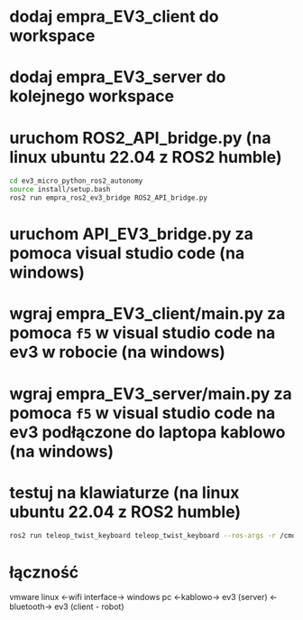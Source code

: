 # dodaj empra_EV3_client do workspace

# dodaj empra_EV3_server do kolejnego workspace

# uruchom ROS2_API_bridge.py (na linux ubuntu 22.04 z ROS2 humble)
```bash
cd ev3_micro_python_ros2_autonomy
source install/setup.bash
ros2 run empra_ros2_ev3_bridge ROS2_API_bridge.py 

```

# uruchom API_EV3_bridge.py za pomoca visual studio code (na windows)

# wgraj empra_EV3_client/main.py za pomoca `f5` w visual studio code na ev3 w robocie (na windows)

# wgraj empra_EV3_server/main.py za pomoca `f5` w visual studio code na ev3 podłączone do laptopa kablowo (na windows)

# testuj na klawiaturze (na linux ubuntu 22.04 z ROS2 humble)
```bash
ros2 run teleop_twist_keyboard teleop_twist_keyboard --ros-args -r /cmd_vel:=/cmd_vel_nav

```

# łączność
vmware linux <-wifi interface-> windows pc <-kablowo-> ev3 (server) <-bluetooth-> ev3 (client - robot)